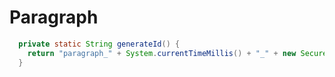 # Paragraph


```java
  private static String generateId() {
    return "paragraph_" + System.currentTimeMillis() + "_" + new SecureRandom().nextInt();
  }
```